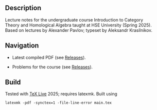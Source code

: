 ## Description

Lecture notes for the undergraduate course Introduction to Category Theory and Homological Algebra taught at HSE University (Spring 2025). Based on lectures by Alexander Pavlov; typeset by Aleksandr Krasilnikov.

## Navigation

- Latest compiled PDF (see [Releases](https://github.com/kras1lnikoff/hse-category-theory-notes-2025/releases/latest)).

- Problems for the course (see [Releases](https://github.com/kras1lnikoff/hse-category-theory-notes-2025/releases/tag/latest)).

## Build

Tested with [TeX Live](https://www.tug.org/texlive/) 2025; requires latexmk. Built using

```
latexmk -pdf -synctex=1 -file-line-error main.tex
```